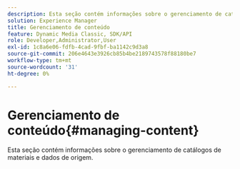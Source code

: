 ```yaml
---
description: Esta seção contém informações sobre o gerenciamento de catálogos de materiais e dados de origem.
solution: Experience Manager
title: Gerenciamento de conteúdo
feature: Dynamic Media Classic, SDK/API
role: Developer,Administrator,User
exl-id: 1c8a6e06-fdfb-4cad-9fbf-ba1142c9d3a8
source-git-commit: 206e4643e3926cb85b4be2189743578f88180be7
workflow-type: tm+mt
source-wordcount: '31'
ht-degree: 0%

---
```


# Gerenciamento de conteúdo{#managing-content}

Esta seção contém informações sobre o gerenciamento de catálogos de materiais e dados de origem.
